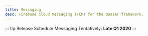 ```yaml
---
title: Messaging
desc: Firebase Cloud Messaging (FCM) for the Quasar framework.
---
```



::: tip Release Schedule
Messaging Tentatively: **Late Q1 2020**
:::